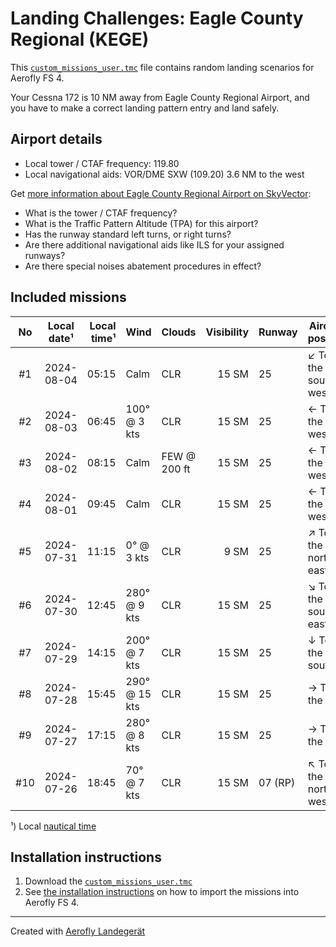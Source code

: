 # Landing Challenges: Eagle County Regional (KEGE)

This [`custom_missions_user.tmc`](./custom_missions_user.tmc) file contains random landing scenarios for Aerofly FS 4.

Your Cessna 172 is 10 NM away from Eagle County Regional Airport, and you have to make a correct landing pattern entry and land safely.

## Airport details

- Local tower / CTAF frequency: 119.80
- Local navigational aids: VOR/DME SXW (109.20) 3.6 NM to the west

Get [more information about Eagle County Regional Airport on SkyVector](https://skyvector.com/airport/KEGE):

- What is the tower / CTAF frequency?
- What is the Traffic Pattern Altitude (TPA) for this airport?
- Has the runway standard left turns, or right turns?
- Are there additional navigational aids like ILS for your assigned runways?
- Are there special noises abatement procedures in effect?

## Included missions

| No  | Local date¹ | Local time¹ | Wind          | Clouds          | Visibility | Runway   | Aircraft position   |
| :-: | ----------- | ----------: | ------------- | --------------- | ---------: | -------- | ------------------- |
| #1  |  2024-08-04 |       05:15 | Calm          | CLR             |      15 SM | 25       | ↙ To the south-west |
| #2  |  2024-08-03 |       06:45 | 100° @  3 kts | CLR             |      15 SM | 25       | ← To the west       |
| #3  |  2024-08-02 |       08:15 | Calm          | FEW @    200 ft |      15 SM | 25       | ← To the west       |
| #4  |  2024-08-01 |       09:45 | Calm          | CLR             |      15 SM | 25       | ← To the west       |
| #5  |  2024-07-31 |       11:15 |   0° @  3 kts | CLR             |       9 SM | 25       | ↗ To the north-east |
| #6  |  2024-07-30 |       12:45 | 280° @  9 kts | CLR             |      15 SM | 25       | ↘ To the south-east |
| #7  |  2024-07-29 |       14:15 | 200° @  7 kts | CLR             |      15 SM | 25       | ↓ To the south      |
| #8  |  2024-07-28 |       15:45 | 290° @ 15 kts | CLR             |      15 SM | 25       | → To the east       |
| #9  |  2024-07-27 |       17:15 | 280° @  8 kts | CLR             |      15 SM | 25       | → To the east       |
| #10 |  2024-07-26 |       18:45 |  70° @  7 kts | CLR             |      15 SM | 07 (RP)  | ↖ To the north-west |

¹) Local [nautical time](https://en.wikipedia.org/wiki/Nautical_time)

## Installation instructions

1. Download the [`custom_missions_user.tmc`](./custom_missions_user.tmc)
2. See [the installation instructions](https://fboes.github.io/aerofly-missions/docs/generic-installation.html) on how to import the missions into Aerofly FS 4.

---

Created with [Aerofly Landegerät](https://github.com/fboes/aerofly-patterns)

